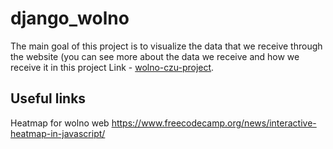 # django_wolno

The main goal of this project is to visualize the data that we receive through the website (you can see more about the data we receive and how we receive it in this project Link - [wolno-czu-project](https://github.com/kaskad737/wolno-czu-project).

## Useful links

Heatmap for wolno web
<https://www.freecodecamp.org/news/interactive-heatmap-in-javascript/>
